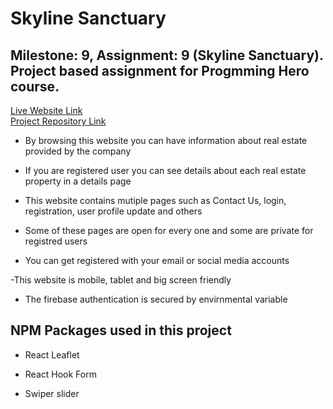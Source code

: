 # Skyline Sanctuary

## Milestone: 9, Assignment: 9 (Skyline Sanctuary). Project based assignment for Progmming Hero course.

[Live Website Link](https://skyline-sanctuary.web.app/)  
[Project Repository Link](https://github.com/programming-hero-web-course-4/b9a9-real-estate-abdul-muhaimin-toha)

- By browsing this website you can have information about real estate provided by the company

- If you are registered user you can see details about each real estate property in a details page

- This website contains mutiple pages such as Contact Us, login, registration, user profile update and others

- Some of these pages are open for every one and some are private for registred users

- You can get registered with your email or social media accounts

-This website is mobile, tablet and big screen friendly

- The firebase authentication is secured by envirnmental variable

## NPM Packages used in this project

- React Leaflet

- React Hook Form

- Swiper slider
